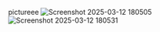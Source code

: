 pictureee
![Screenshot 2025-03-12 180505](https://github.com/user-attachments/assets/d670a3eb-2bc3-4f57-aa2d-9a92e58c5c8c)
![Screenshot 2025-03-12 180531](https://github.com/user-attachments/assets/c705e1a9-f4de-4350-9a93-769ed672f509)
